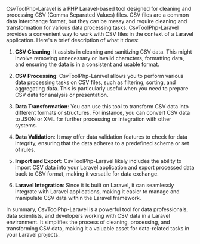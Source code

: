 CsvToolPhp-Laravel is a PHP Laravel-based tool designed for cleaning and processing CSV (Comma Separated Values) files. CSV files are a common data interchange format, but they can be messy and require cleaning and transformation for various data processing tasks. CsvToolPhp-Laravel provides a convenient way to work with CSV files in the context of a Laravel application. Here's a brief description of what it does:

1. **CSV Cleaning**: It assists in cleaning and sanitizing CSV data. This might involve removing unnecessary or invalid characters, formatting data, and ensuring the data is in a consistent and usable format.

2. **CSV Processing**: CsvToolPhp-Laravel allows you to perform various data processing tasks on CSV files, such as filtering, sorting, and aggregating data. This is particularly useful when you need to prepare CSV data for analysis or presentation.

3. **Data Transformation**: You can use this tool to transform CSV data into different formats or structures. For instance, you can convert CSV data to JSON or XML for further processing or integration with other systems.

4. **Data Validation**: It may offer data validation features to check for data integrity, ensuring that the data adheres to a predefined schema or set of rules.

5. **Import and Export**: CsvToolPhp-Laravel likely includes the ability to import CSV data into your Laravel application and export processed data back to CSV format, making it versatile for data exchange.

6. **Laravel Integration**: Since it is built on Laravel, it can seamlessly integrate with Laravel applications, making it easier to manage and manipulate CSV data within the Laravel framework.

In summary, CsvToolPhp-Laravel is a powerful tool for data professionals, data scientists, and developers working with CSV data in a Laravel environment. It simplifies the process of cleaning, processing, and transforming CSV data, making it a valuable asset for data-related tasks in your Laravel projects.
